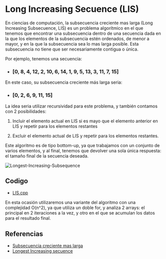 # Long Increasing Secuence (LIS)
En ciencias de computación, la subsecuencia creciente mas larga (Long Increasing Subsecuence, LIS) es un problema algorítmico en el que tenemos que encontrar una subsecuencia dentro de una secuencia dada en la que los elementos de la subsecuencia estén ordenados, de menor a mayor, y en la que la subsecuencia sea lo mas larga posible. Esta subsecuencia no tiene que ser necesariamente contigua o única.

Por ejemplo, tenemos una secuencia:
- ### [0, 8, 4, 12, 2, 10, 6, 14, 1, 9, 5, 13, 3, 11, 7, 15]

En este caso, su subsecuencia creciente más larga seria: 
- ### [0, 2, 6, 9, 11, 15]

La idea seria utilizar recursividad para este problema, y también contamos con 2 posibilidades:

1. Incluir el elemento actual en LIS si es mayo que el elemento anterior en LIS y repetir para los elementos restantes

2. Excluir el elemento actual de LIS y repetir para los elementos restantes.

Este algoritmo es de tipo bottom-up, ya que trabajamos con un conjunto de varios elementos, y al final, tenemos que devolver una sola única respuesta: el tamaño final de la secuencia deseada.

![Longest-Increasing-Subsequence](https://user-images.githubusercontent.com/101950765/197430159-fb80f067-6a7f-42f6-ab7b-7176ee572d31.png)

## Codigo
- [LIS.cpp](https://github.com/dylanjitt/Algoritmica/blob/main/contenido/programacion_dinamica/Longest_Increasing_secuence/LIS.cpp)

En esta ocasión utilizaremos una variante del algoritmo con una complejidad O(n^2), ya que utiliza un doble for, y analiza 2 arrays: el principal en 2 iteraciones a la vez, y otro en el que se acumulan los datos para el resultado final.
## Referencias
- [Subsecuencia creciente mas larga](https://www.techiedelight.com/es/longest-increasing-subsequence-using-dynamic-programming/)
- [Longest Increasing secuence](https://www.geeksforgeeks.org/longest-increasing-subsequence-dp-3/)
